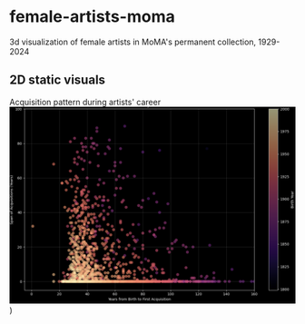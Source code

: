 # female-artists-moma
3d visualization of female artists in MoMA's permanent collection, 1929-2024 


## 2D static visuals 
Acquisition pattern during artists' career 
![fig 1](https://github.com/susiesyli/female-artists-moma/blob/69a685af8824da8b580fd68ad1f786860b8de4cd/images/acquisition-vs-career))
